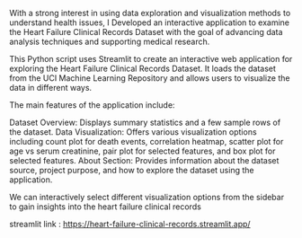 With a strong interest in using data exploration and visualization methods to understand health issues, I Developed an interactive application to examine the Heart Failure Clinical Records Dataset with the goal of advancing data analysis techniques and supporting medical research.

This Python script uses Streamlit to create an interactive web application for exploring the Heart Failure Clinical Records Dataset. It loads the dataset from the UCI Machine Learning Repository and allows users to visualize the data in different ways.

The main features of the application include:

Dataset Overview: Displays summary statistics and a few sample rows of the dataset.
Data Visualization: Offers various visualization options including count plot for death events, correlation heatmap, scatter plot for age vs serum creatinine, pair plot for selected features, and box plot for selected features.
About Section: Provides information about the dataset source, project purpose, and how to explore the dataset using the application.

We can interactively select different visualization options from the sidebar to gain insights into the heart failure clinical records

streamlit link : https://heart-failure-clinical-records.streamlit.app/
